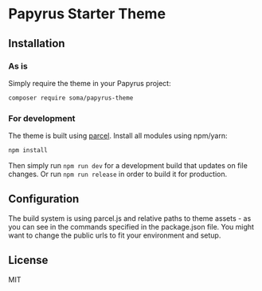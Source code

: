 # Papyrus Starter Theme

## Installation

### As is

Simply require the theme in your Papyrus project:

```sh
composer require soma/papyrus-theme
```

### For development

The theme is built using [parcel](https://parceljs.org/). Install all modules using npm/yarn:

```sh
npm install
```

Then simply run `npm run dev` for a development build that updates on file changes. Or run `npm run release` in order to build it for production.

## Configuration

The build system is using parcel.js and relative paths to theme assets - as you can see in the commands specified in the package.json file. You might want to change the public urls to fit your environment and setup.

## License

MIT

